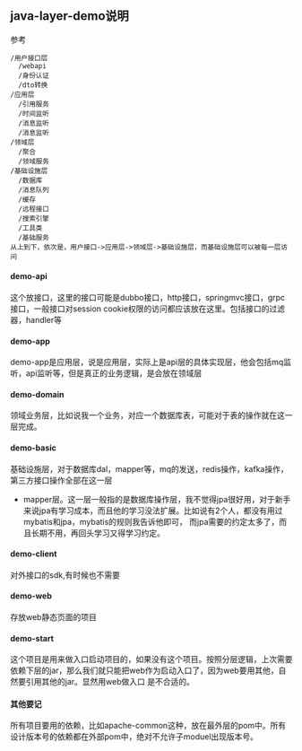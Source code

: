 ## java-layer-demo说明

参考

```
/用户接口层
  /webapi
  /身份认证
  /dto转换
/应用层
  /引用服务
  /时间监听
  /消息监听
  /消息监听
/领域层
  /聚合
  /领域服务
/基础设施层
  /数据库
  /消息队列
  /缓存
  /远程接口
  /搜索引擎
  /工具类
  /基础服务
从上到下，依次是，用户接口->应用层->领域层->基础设施层，而基础设施层可以被每一层访问
```

#### demo-api

这个放接口，这里的接口可能是dubbo接口，http接口，springmvc接口，grpc接口，一般接口对session
cookie权限的访问都应该放在这里。包括接口的过滤器，handler等

#### demo-app

demo-app是应用层，说是应用层，实际上是api层的具体实现层，他会包括mq监听，api监听等，但是真正的业务逻辑，是会放在领域层 

#### demo-domain

领域业务层，比如说我一个业务，对应一个数据库表，可能对于表的操作就在这一层完成。

#### demo-basic

基础设施层，对于数据库dal，mapper等，mq的发送，redis操作，kafka操作，第三方接口操作全部在这一层
* mapper层。这一层一般指的是数据库操作层，我不觉得jpa很好用，对于新手来说jpa有学习成本，而且他的学习没法扩展。比如说有2个人，都没有用过mybatis和jpa，mybatis的规则我告诉他即可，
而jpa需要的约定太多了，而且长期不用，再回头学习又得学习约定。

#### demo-client

对外接口的sdk,有时候也不需要

#### demo-web

存放web静态页面的项目

#### demo-start

这个项目是用来做入口启动项目的，如果没有这个项目。按照分层逻辑，上次需要依赖下层的jar，那么我们就只能把web作为启动入口了，因为web要用其他，自然要引用其他的jar。显然用web做入口
是不合适的。

#### 其他要记

所有项目要用的依赖，比如apache-common这种，放在最外层的pom中。所有设计版本号的依赖都在外部pom中，绝对不允许子moduel出现版本号。